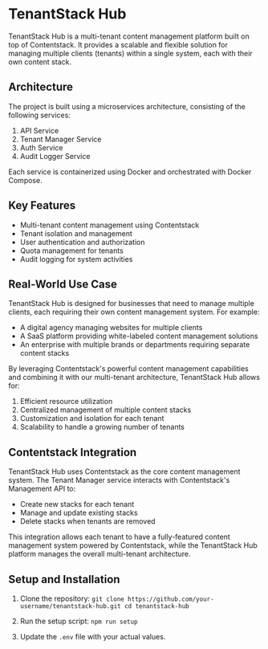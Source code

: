 # TenantStack Hub

TenantStack Hub is a multi-tenant content management platform built on top of Contentstack. It provides a scalable and flexible solution for managing multiple clients (tenants) within a single system, each with their own content stack.

## Architecture

The project is built using a microservices architecture, consisting of the following services:

1. API Service
2. Tenant Manager Service
3. Auth Service
4. Audit Logger Service

Each service is containerized using Docker and orchestrated with Docker Compose.

## Key Features

- Multi-tenant content management using Contentstack
- Tenant isolation and management
- User authentication and authorization
- Quota management for tenants
- Audit logging for system activities

## Real-World Use Case

TenantStack Hub is designed for businesses that need to manage multiple clients, each requiring their own content management system. For example:

- A digital agency managing websites for multiple clients
- A SaaS platform providing white-labeled content management solutions
- An enterprise with multiple brands or departments requiring separate content stacks

By leveraging Contentstack's powerful content management capabilities and combining it with our multi-tenant architecture, TenantStack Hub allows for:

1. Efficient resource utilization
2. Centralized management of multiple content stacks
3. Customization and isolation for each tenant
4. Scalability to handle a growing number of tenants

## Contentstack Integration

TenantStack Hub uses Contentstack as the core content management system. The Tenant Manager service interacts with Contentstack's Management API to:

- Create new stacks for each tenant
- Manage and update existing stacks
- Delete stacks when tenants are removed

This integration allows each tenant to have a fully-featured content management system powered by Contentstack, while the TenantStack Hub platform manages the overall multi-tenant architecture.

## Setup and Installation

1. Clone the repository:   ```
   git clone https://github.com/your-username/tenantstack-hub.git
   cd tenantstack-hub   ```

2. Run the setup script:   ```
   npm run setup   ```

3. Update the `.env` file with your actual values.
